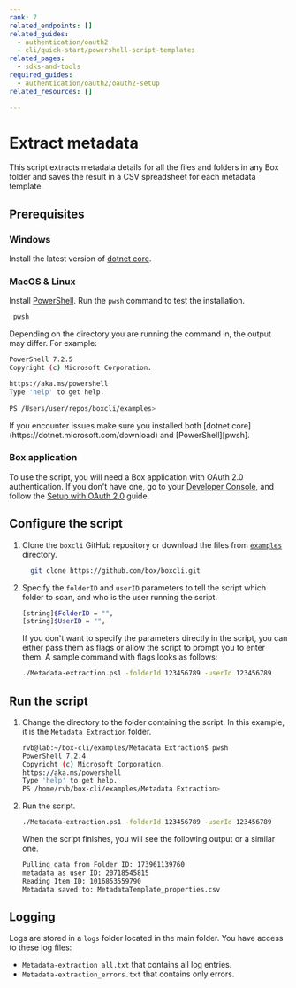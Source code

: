 ```yaml
---
rank: 7
related_endpoints: []
related_guides:
  - authentication/oauth2
  - cli/quick-start/powershell-script-templates
related_pages:
  - sdks-and-tools
required_guides:
  - authentication/oauth2/oauth2-setup
related_resources: []

---
```

# Extract metadata

This script extracts metadata details for all the
files and folders in any Box folder and
saves the result in a CSV spreadsheet for
each metadata template.

## Prerequisites

### Windows

Install the latest version of [dotnet core](https://dotnet.microsoft.com/download).

### MacOS & Linux

Install [PowerShell][pwsh]. Run the `pwsh` command to test the installation.

   ```bash
    pwsh 
   ```

Depending on the directory you are
running the command in, the output may differ.
For example:

   ```bash
   PowerShell 7.2.5
   Copyright (c) Microsoft Corporation.

   https://aka.ms/powershell
   Type 'help' to get help.
     
   PS /Users/user/repos/boxcli/examples> 
   ```

   <Message>
      If you encounter issues make sure you installed both 
      [dotnet core](https://dotnet.microsoft.com/download) and 
      [PowerShell][pwsh].
   </Message>

### Box application

To use the script, you will need a Box application
with OAuth 2.0 authentication. If you don't have one,
go to your [Developer Console][console], and follow the 
[Setup with OAuth 2.0][auth] guide.

## Configure the script 

1. Clone the `boxcli` GitHub repository 
   or download the files from [`examples`][examples] directory.

   ```bash
     git clone https://github.com/box/boxcli.git
   ```

2. Specify the `folderID` and `userID` parameters to tell the script which
   folder to scan, and who is the user running the script.

   ```bash
   [string]$FolderID = "",
   [string]$UserID = "",
   ```
   
   If you don't want to specify the parameters directly in the script, 
   you can either pass them as flags or allow the script
   to prompt you to enter them. A sample command with flags looks as follows:

   ```bash
   ./Metadata-extraction.ps1 -folderId 123456789 -userId 123456789
   ```

## Run the script

1. Change the directory to the folder containing the script. 
   In this example, it is the `Metadata Extraction` folder.
   
   ```bash
   rvb@lab:~/box-cli/examples/Metadata Extraction$ pwsh
   PowerShell 7.2.4
   Copyright (c) Microsoft Corporation.
   https://aka.ms/powershell
   Type 'help' to get help.
   PS /home/rvb/box-cli/examples/Metadata Extraction>
   ```

2. Run the script.
   
   ```bash
   ./Metadata-extraction.ps1 -folderId 123456789 -userId 123456789
   ```

   When the script finishes, you will see the following 
   output or a similar one.

   ```bash
   Pulling data from Folder ID: 173961139760
   metadata as user ID: 20718545815
   Reading Item ID: 1016853559790
   Metadata saved to: MetadataTemplate_properties.csv
   ```

## Logging

Logs are stored in a `logs` folder located in the main folder. 
You have access to these log files:

* `Metadata-extraction_all.txt` that contains all log entries.
* `Metadata-extraction_errors.txt` that contains only errors.

[scripts]: https://github.com/box/boxcli/tree/main/examples
[pwsh]: https://docs.microsoft.com/en-us/powershell/scripting/install/installing-powershell?view=powershell-7.2
[quickstart]: g://cli/quick-start/create-oauth-app/
[console]: https://app.box.com/developers/console
[auth]: g://authentication/oauth2/oauth2-setup
[examples]:https://github.com/box/boxcli/tree/main/examples/Metadata%20Extraction
